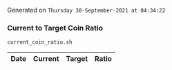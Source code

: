 Generated on `Thursday 30-September-2021 at 04:34:22`

### Current to Target Coin Ratio
`current_coin_ratio.sh`

Date|Current|Target|Ratio
---|---|---|---
